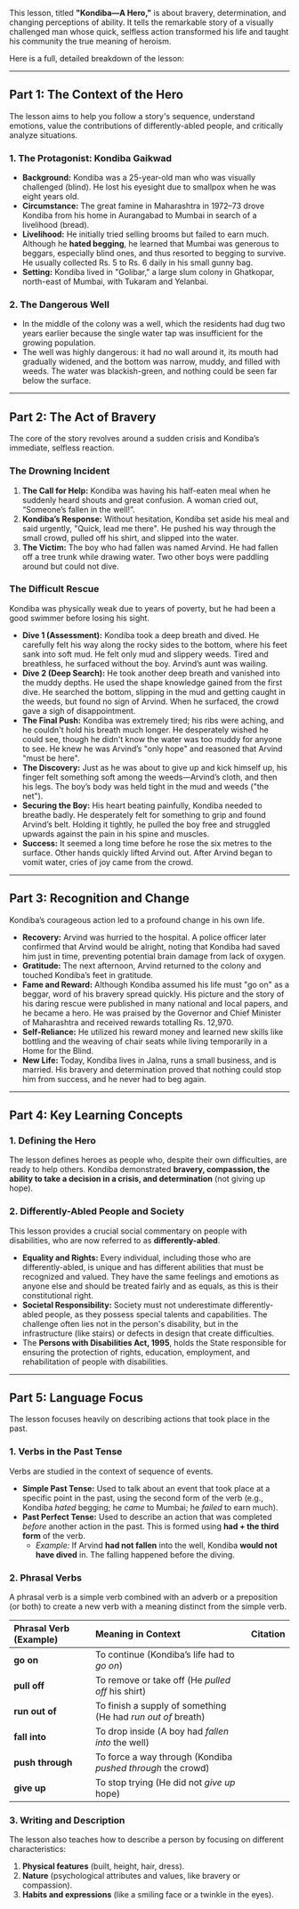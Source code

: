 This lesson, titled **"Kondiba—A Hero,"** is about bravery, determination, and changing perceptions of ability. It tells the remarkable story of a visually challenged man whose quick, selfless action transformed his life and taught his community the true meaning of heroism.

Here is a full, detailed breakdown of the lesson:

***

## Part 1: The Context of the Hero

The lesson aims to help you follow a story's sequence, understand emotions, value the contributions of differently-abled people, and critically analyze situations.

### 1. The Protagonist: Kondiba Gaikwad
*   **Background:** Kondiba was a 25-year-old man who was visually challenged (blind). He lost his eyesight due to smallpox when he was eight years old.
*   **Circumstance:** The great famine in Maharashtra in 1972–73 drove Kondiba from his home in Aurangabad to Mumbai in search of a livelihood (bread).
*   **Livelihood:** He initially tried selling brooms but failed to earn much. Although he **hated begging**, he learned that Mumbai was generous to beggars, especially blind ones, and thus resorted to begging to survive. He usually collected Rs. 5 to Rs. 6 daily in his small gunny bag.
*   **Setting:** Kondiba lived in "Golibar," a large slum colony in Ghatkopar, north-east of Mumbai, with Tukaram and Yelanbai.

### 2. The Dangerous Well
*   In the middle of the colony was a well, which the residents had dug two years earlier because the single water tap was insufficient for the growing population.
*   The well was highly dangerous: it had no wall around it, its mouth had gradually widened, and the bottom was narrow, muddy, and filled with weeds. The water was blackish-green, and nothing could be seen far below the surface.

***

## Part 2: The Act of Bravery

The core of the story revolves around a sudden crisis and Kondiba’s immediate, selfless reaction.

### The Drowning Incident
1.  **The Call for Help:** Kondiba was having his half-eaten meal when he suddenly heard shouts and great confusion. A woman cried out, “Someone’s fallen in the well!”.
2.  **Kondiba’s Response:** Without hesitation, Kondiba set aside his meal and said urgently, "Quick, lead me there". He pushed his way through the small crowd, pulled off his shirt, and slipped into the water.
3.  **The Victim:** The boy who had fallen was named Arvind. He had fallen off a tree trunk while drawing water. Two other boys were paddling around but could not dive.

### The Difficult Rescue
Kondiba was physically weak due to years of poverty, but he had been a good swimmer before losing his sight.

*   **Dive 1 (Assessment):** Kondiba took a deep breath and dived. He carefully felt his way along the rocky sides to the bottom, where his feet sank into soft mud. He felt only mud and slippery weeds. Tired and breathless, he surfaced without the boy. Arvind’s aunt was wailing.
*   **Dive 2 (Deep Search):** He took another deep breath and vanished into the muddy depths. He used the shape knowledge gained from the first dive. He searched the bottom, slipping in the mud and getting caught in the weeds, but found no sign of Arvind. When he surfaced, the crowd gave a sigh of disappointment.
*   **The Final Push:** Kondiba was extremely tired; his ribs were aching, and he couldn't hold his breath much longer. He desperately wished he could see, though he didn't know the water was too muddy for anyone to see. He knew he was Arvind’s "only hope" and reasoned that Arvind "must be here".
*   **The Discovery:** Just as he was about to give up and kick himself up, his finger felt something soft among the weeds—Arvind’s cloth, and then his legs. The boy’s body was held tight in the mud and weeds ("the net").
*   **Securing the Boy:** His heart beating painfully, Kondiba needed to breathe badly. He desperately felt for something to grip and found Arvind’s belt. Holding it tightly, he pulled the boy free and struggled upwards against the pain in his spine and muscles.
*   **Success:** It seemed a long time before he rose the six metres to the surface. Other hands quickly lifted Arvind out. After Arvind began to vomit water, cries of joy came from the crowd.

***

## Part 3: Recognition and Change

Kondiba’s courageous action led to a profound change in his own life.

*   **Recovery:** Arvind was hurried to the hospital. A police officer later confirmed that Arvind would be alright, noting that Kondiba had saved him just in time, preventing potential brain damage from lack of oxygen.
*   **Gratitude:** The next afternoon, Arvind returned to the colony and touched Kondiba’s feet in gratitude.
*   **Fame and Reward:** Although Kondiba assumed his life must "go on" as a beggar, word of his bravery spread quickly. His picture and the story of his daring rescue were published in many national and local papers, and he became a hero. He was praised by the Governor and Chief Minister of Maharashtra and received rewards totalling Rs. 12,970.
*   **Self-Reliance:** He utilized his reward money and learned new skills like bottling and the weaving of chair seats while living temporarily in a Home for the Blind.
*   **New Life:** Today, Kondiba lives in Jalna, runs a small business, and is married. His bravery and determination proved that nothing could stop him from success, and he never had to beg again.

***

## Part 4: Key Learning Concepts

### 1. Defining the Hero
The lesson defines heroes as people who, despite their own difficulties, are ready to help others. Kondiba demonstrated **bravery, compassion, the ability to take a decision in a crisis, and determination** (not giving up hope).

### 2. Differently-Abled People and Society
This lesson provides a crucial social commentary on people with disabilities, who are now referred to as **differently-abled**.

*   **Equality and Rights:** Every individual, including those who are differently-abled, is unique and has different abilities that must be recognized and valued. They have the same feelings and emotions as anyone else and should be treated fairly and as equals, as this is their constitutional right.
*   **Societal Responsibility:** Society must not underestimate differently-abled people, as they possess special talents and capabilities. The challenge often lies not in the person's disability, but in the infrastructure (like stairs) or defects in design that create difficulties.
*   The **Persons with Disabilities Act, 1995**, holds the State responsible for ensuring the protection of rights, education, employment, and rehabilitation of people with disabilities.

***

## Part 5: Language Focus

The lesson focuses heavily on describing actions that took place in the past.

### 1. Verbs in the Past Tense
Verbs are studied in the context of sequence of events.

*   **Simple Past Tense:** Used to talk about an event that took place at a specific point in the past, using the second form of the verb (e.g., Kondiba *hated* begging; he *came* to Mumbai; he *failed* to earn much).
*   **Past Perfect Tense:** Used to describe an action that was completed *before* another action in the past. This is formed using **had + the third form** of the verb.
    *   *Example:* If Arvind **had not fallen** into the well, Kondiba **would not have dived** in. The falling happened before the diving.

### 2. Phrasal Verbs
A phrasal verb is a simple verb combined with an adverb or a preposition (or both) to create a new verb with a meaning distinct from the simple verb.

| Phrasal Verb (Example) | Meaning in Context | Citation |
| :--- | :--- | :--- |
| **go on** | To continue (Kondiba’s life had to *go on*) | |
| **pull off** | To remove or take off (He *pulled off* his shirt) | |
| **run out of** | To finish a supply of something (He had *run out of* breath) | |
| **fall into** | To drop inside (A boy had *fallen into* the well) | |
| **push through** | To force a way through (Kondiba *pushed through* the crowd) | |
| **give up** | To stop trying (He did not *give up* hope) | |

### 3. Writing and Description
The lesson also teaches how to describe a person by focusing on different characteristics:
1.  **Physical features** (built, height, hair, dress).
2.  **Nature** (psychological attributes and values, like bravery or compassion).
3.  **Habits and expressions** (like a smiling face or a twinkle in the eyes).